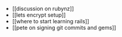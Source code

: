 * [[discussion on rubynz]]
* [[lets encrypt setup]]
* [[where to start learning rails]]
* [[pete on signing git commits and gems]]
